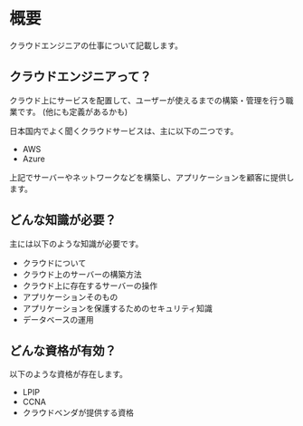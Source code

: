 # 概要

クラウドエンジニアの仕事について記載します。

## クラウドエンジニアって？

クラウド上にサービスを配置して、ユーザーが使えるまでの構築・管理を行う職業です。
(他にも定義があるかも)

日本国内でよく聞くクラウドサービスは、主に以下の二つです。

- AWS
- Azure

上記でサーバーやネットワークなどを構築し、アプリケーションを顧客に提供します。

## どんな知識が必要？

主には以下のような知識が必要です。

- クラウドについて
- クラウド上のサーバーの構築方法
- クラウド上に存在するサーバーの操作
- アプリケーションそのもの
- アプリケーションを保護するためのセキュリティ知識
- データベースの運用

## どんな資格が有効？

以下のような資格が存在します。

- LPIP
- CCNA
- クラウドベンダが提供する資格


